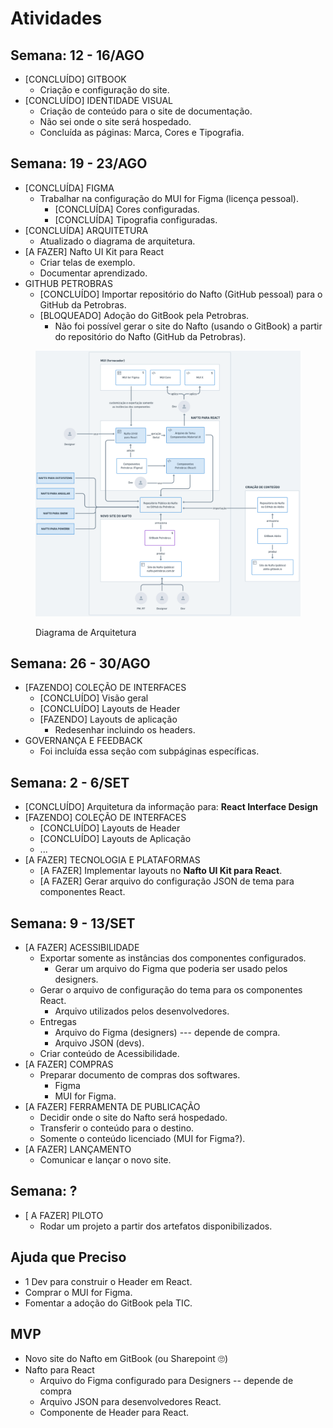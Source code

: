 # Atividades

## Semana: 12 - 16/AGO

* \[CONCLUÍDO] GITBOOK
  * Criação e configuração do site.
* \[CONCLUÍDO] IDENTIDADE VISUAL
  * Criação de conteúdo para o site de documentação.
  * Não sei onde o site será hospedado.
  * Concluída as páginas: Marca, Cores e Tipografia.

## Semana: 19 - 23/AGO

* \[CONCLUÍDA] FIGMA
  * Trabalhar na configuração do MUI for Figma (licença pessoal).
    * \[CONCLUÍDA] Cores configuradas.
    * \[CONCLUÍDA] Tipografia configuradas.
* \[CONCLUÍDA] ARQUITETURA
  * Atualizado o diagrama de arquitetura.
* \[A FAZER] Nafto UI Kit para React
  * Criar telas de exemplo.
  * Documentar aprendizado.
* GITHUB PETROBRAS
  * \[CONCLUÍDO] Importar repositório do Nafto (GitHub pessoal) para o GitHub da Petrobras.
  * \[BLOQUEADO] Adoção do GitBook pela Petrobras.
    * Não foi possível gerar o site do Nafto (usando o GitBook) a partir do repositório do Nafto (GitHub da Petrobras).

<figure><img src="../.gitbook/assets/image (15).png" alt=""><figcaption><p>Diagrama de Arquitetura</p></figcaption></figure>

## Semana: 26 - 30/AGO

* \[FAZENDO] COLEÇÃO DE INTERFACES
  * \[CONCLUÍDO] Visão geral
  * \[CONCLUÍDO] Layouts de Header
  * \[FAZENDO] Layouts de aplicação
    * Redesenhar incluindo os headers.
* GOVERNANÇA E FEEDBACK
  * Foi incluída essa seção com subpáginas específicas.

## Semana: 2 - 6/SET

* \[CONCLUÍDO] Arquitetura da informação para: **React Interface Design**
* \[FAZENDO] COLEÇÃO DE INTERFACES
  * \[CONCLUÍDO] Layouts de Header
  * \[CONCLUÍDO] Layouts de Aplicação
  * ...
* \[A FAZER] TECNOLOGIA E PLATAFORMAS
  * \[A FAZER] Implementar layouts no **Nafto UI Kit para React**.
  * \[A FAZER] Gerar arquivo do configuração JSON de tema para componentes React.

## Semana: 9 - 13/SET

* \[A FAZER] ACESSIBILIDADE
  * Exportar somente as instâncias dos componentes configurados.
    * Gerar um arquivo do Figma que poderia ser usado pelos designers.
  * Gerar o arquivo de configuração do tema para os componentes React.
    * Arquivo utilizados pelos desenvolvedores.
  * Entregas
    * Arquivo do Figma (designers) --- depende de compra.
    * Arquivo JSON (devs).
  * Criar conteúdo de Acessibilidade.
* \[A FAZER] COMPRAS
  * Preparar documento de compras dos softwares.
    * Figma
    * MUI for Figma.
* \[A FAZER] FERRAMENTA DE PUBLICAÇÃO
  * Decidir onde o site do Nafto será hospedado.
  * Transferir o conteúdo para o destino.
  * Somente o conteúdo licenciado (MUI for Figma?).
* \[A FAZER] LANÇAMENTO
  * Comunicar e lançar o novo site.

## Semana: ?

* \[ A FAZER] PILOTO
  * Rodar um projeto a partir dos artefatos disponibilizados.

## Ajuda que Preciso

* 1 Dev para construir o Header em React.
* Comprar o MUI for Figma.
* Fomentar a adoção do GitBook pela TIC.

## MVP

* Novo site do Nafto em GitBook (ou Sharepoint 🙄)
* Nafto para React
  * Arquivo do Figma configurado para Designers -- depende de compra
  * Arquivo JSON para desenvolvedores React.
  * Componente de Header para React.

